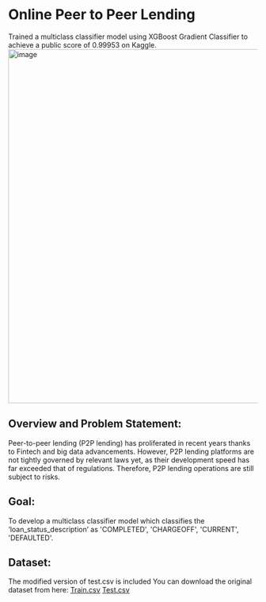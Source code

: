 # Online Peer to Peer Lending
Trained a multiclass classifier model using XGBoost Gradient Classifier to achieve a public score of 0.99953 on Kaggle.
<img width="714" alt="image" src="https://user-images.githubusercontent.com/87890518/205844941-6a66cb50-452b-4f98-a055-dfb60958743c.png">

## Overview and Problem Statement:
Peer-to-peer lending (P2P lending) has proliferated in recent years thanks to Fintech and big data advancements. However, P2P lending platforms are not tightly governed by relevant laws yet, as their development speed has far exceeded that of regulations. Therefore, P2P lending operations are still subject to risks.

## Goal:
To develop a multiclass classifier model which classifies the ‘loan_status_description’ as 'COMPLETED', 'CHARGEOFF', 'CURRENT', 'DEFAULTED'.

## Dataset:
The modified version of test.csv is included
You can download the original dataset from here: 
[Train.csv](https://drive.google.com/file/d/134rAqnOEDEq6IpikvAn6BcqC1H4imQbw/view?usp=sharing)
[Test.csv](https://drive.google.com/file/d/1_EBPy8u4BS1RSxummPIxfvt8g50Ixkc-/view?usp=sharing)
